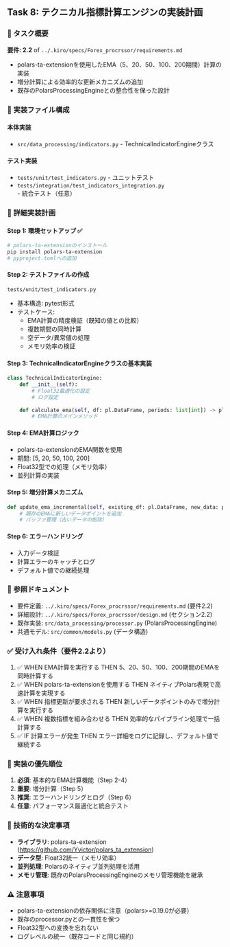 ## Task 8: テクニカル指標計算エンジンの実装計画

### 📌 タスク概要
**要件: 2.2** of `../.kiro/specs/Forex_procrssor/requirements.md`
- polars-ta-extensionを使用したEMA（5、20、50、100、200期間）計算の実装
- 増分計算による効率的な更新メカニズムの追加
- 既存のPolarsProcessingEngineとの整合性を保った設計

### 📂 実装ファイル構成

#### 本体実装
- `src/data_processing/indicators.py` - TechnicalIndicatorEngineクラス

#### テスト実装
- `tests/unit/test_indicators.py` - ユニットテスト
- `tests/integration/test_indicators_integration.py` - 統合テスト（任意）

### 🔧 詳細実装計画

#### **Step 1: 環境セットアップ** ✅
```bash
# polars-ta-extensionのインストール
pip install polars-ta-extension
# pyproject.tomlへの追加
```

#### **Step 2: テストファイルの作成**
`tests/unit/test_indicators.py`
- 基本構造: pytest形式
- テストケース:
  - EMA計算の精度検証（既知の値との比較）
  - 複数期間の同時計算
  - 空データ/異常値の処理
  - メモリ効率の検証

#### **Step 3: TechnicalIndicatorEngineクラスの基本実装**
```python
class TechnicalIndicatorEngine:
    def __init__(self):
        # Float32最適化の設定
        # ログ設定
    
    def calculate_ema(self, df: pl.DataFrame, periods: list[int]) -> pl.DataFrame:
        # EMA計算のメインメソッド
```

#### **Step 4: EMA計算ロジック**
- polars-ta-extensionのEMA関数を使用
- 期間: [5, 20, 50, 100, 200]
- Float32型での処理（メモリ効率）
- 並列計算の実装

#### **Step 5: 増分計算メカニズム**
```python
def update_ema_incremental(self, existing_df: pl.DataFrame, new_data: pl.DataFrame) -> pl.DataFrame:
    # 既存のEMAに新しいデータポイントを追加
    # バッファ管理（古いデータの削除）
```

#### **Step 6: エラーハンドリング**
- 入力データ検証
- 計算エラーのキャッチとログ
- デフォルト値での継続処理

### 🔗 参照ドキュメント
- 要件定義: `../.kiro/specs/Forex_procrssor/requirements.md` (要件2.2)
- 詳細設計: `../.kiro/specs/Forex_procrssor/design.md` (セクション2.2)
- 既存実装: `src/data_processing/processor.py` (PolarsProcessingEngine)
- 共通モデル: `src/common/models.py` (データ構造)

### ✅ 受け入れ条件（要件2.2より）
1. ✅ WHEN EMA計算を実行する THEN 5、20、50、100、200期間のEMAを同時計算する
2. ✅ WHEN polars-ta-extensionを使用する THEN ネイティブPolars表現で高速計算を実現する
3. ✅ WHEN 指標更新が要求される THEN 新しいデータポイントのみで増分計算を実行する
4. ✅ WHEN 複数指標を組み合わせる THEN 効率的なパイプライン処理で一括計算する
5. ✅ IF 計算エラーが発生 THEN エラー詳細をログに記録し、デフォルト値で継続する

### 🚀 実装の優先順位
1. **必須**: 基本的なEMA計算機能（Step 2-4）
2. **重要**: 増分計算（Step 5）
3. **推奨**: エラーハンドリングとログ（Step 6）
4. **任意**: パフォーマンス最適化と統合テスト

### 📝 技術的な決定事項
- **ライブラリ**: polars-ta-extension (https://github.com/Yvictor/polars_ta_extension)
- **データ型**: Float32統一（メモリ効率）
- **並列処理**: Polarsのネイティブ並列処理を活用
- **メモリ管理**: 既存のPolarsProcessingEngineのメモリ管理機能を継承

### ⚠️ 注意事項
- polars-ta-extensionの依存関係に注意（polars>=0.19.0が必要）
- 既存のprocessor.pyとの一貫性を保つ
- Float32型への変換を忘れない
- ログレベルの統一（既存コードと同じ規約）